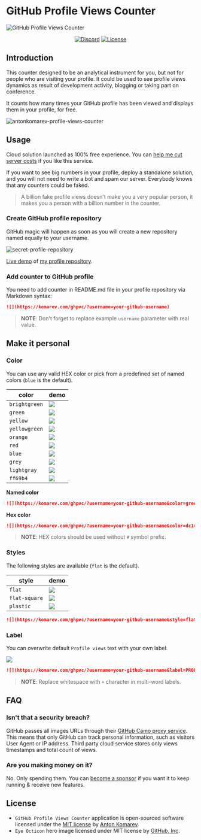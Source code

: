 # GitHub Profile Views Counter

![GitHub Profile Views Counter](https://user-images.githubusercontent.com/1849174/87816378-dfce8480-c86f-11ea-9ac0-2f7907e1d9d4.png)

<p align="center">
<a href="https://discord.gg/geJF43E"><img src="https://img.shields.io/static/v1?logo=discord&label=&message=Discord&color=36393f&style=flat-square" alt="Discord"></a>
<a href="https://github.com/antonkomarev/github-profile-views-counter/blob/master/LICENSE"><img src="https://img.shields.io/github/license/antonkomarev/github-profile-views-counter.svg?style=flat-square" alt="License"></a>
</p>

## Introduction

This counter designed to be an analytical instrument for you, but not for people who are visiting your profile.
It could be used to see profile views dynamics as result of development activity, blogging or taking part on conference.

It counts how many times your GitHub profile has been viewed and displays them in your profile, for free.

![antonkomarev-profile-views-counter](https://user-images.githubusercontent.com/1849174/87852750-78ffa880-c90d-11ea-98d7-eba7b10a09cd.png)

## Usage

Cloud solution launched as 100% free experience. You can [help me cut server costs] if you like this service.

If you want to see big numbers in your profile, deploy a standalone solution, and you will not need to write a bot
and spam our server. Everybody knows that any counters could be faked.

> A billion fake profile views doesn't make you a very popular person, it makes you a person with a billion number in the counter.

### Create GitHub profile repository

GitHub magic will happen as soon as you will create a new repository named equally to your username.

![secret-profile-repository](https://user-images.githubusercontent.com/1849174/87852702-f24acb80-c90c-11ea-8247-90ae7de0954d.png)

[Live demo] of [my profile repository].

### Add counter to GitHub profile

You need to add counter in README.md file in your profile repository via Markdown syntax:

```markdown
![](https://komarev.com/ghpvc/?username=your-github-username)
```

> **NOTE**: Don't forget to replace example `username` parameter with real value.

## Make it personal

### Color

You can use any valid HEX color or pick from a predefined set of named colors (`blue` is the default).

| color | demo |
| ----- | ---- |
| `brightgreen` | ![](https://img.shields.io/static/v1?label=Profile+views&message=1234567890&color=44cc11) |
| `green` | ![](https://img.shields.io/static/v1?label=Profile+views&message=1234567890&color=97ca00) |
| `yellow` | ![](https://img.shields.io/static/v1?label=Profile+views&message=1234567890&color=dfb317) |
| `yellowgreen` | ![](https://img.shields.io/static/v1?label=Profile+views&message=1234567890&color=a4a61d) |
| `orange` | ![](https://img.shields.io/static/v1?label=Profile+views&message=1234567890&color=fe7d37) |
| `red` | ![](https://img.shields.io/static/v1?label=Profile+views&message=1234567890&color=e05d44) |
| `blue` | ![](https://img.shields.io/static/v1?label=Profile+views&message=1234567890&color=007ec6) |
| `grey` | ![](https://img.shields.io/static/v1?label=Profile+views&message=1234567890&color=555555) |
| `lightgray` | ![](https://img.shields.io/static/v1?label=Profile+views&message=1234567890&color=9f9f9f) |
| `ff69b4` | ![](https://img.shields.io/static/v1?label=Profile+views&message=1234567890&color=ff69b4) |

**Named color**

```markdown
![](https://komarev.com/ghpvc/?username=your-github-username&color=green)
```

**Hex color**

```markdown
![](https://komarev.com/ghpvc/?username=your-github-username&color=dc143c)
```

> **NOTE**: HEX colors should be used without `#` symbol prefix.

### Styles

The following styles are available (`flat` is the default).

| style | demo |
| ----- | ---- |
| `flat` | ![](https://img.shields.io/static/v1?label=Profile+views&message=1234567890&color=007ec6&style=flat) |
| `flat-square` | ![](https://img.shields.io/static/v1?label=Profile+views&message=1234567890&color=007ec6&style=flat-square) |
| `plastic` | ![](https://img.shields.io/static/v1?label=Profile+views&message=1234567890&color=007ec6&style=plastic) |

```markdown
![](https://komarev.com/ghpvc/?username=your-github-username&style=flat-square)
```

### Label

You can overwrite default `Profile views` text with your own label.

![](https://img.shields.io/static/v1?label=PROFILE+VIEWS&message=1234567890&color=007ec6)

```markdown
![](https://komarev.com/ghpvc/?username=your-github-username&label=PROFILE+VIEWS)
```

> **NOTE**: Replace whitespace with `+` character in multi-word labels.

## FAQ

### Isn't that a security breach? 

GitHub passes all images URLs through their [GitHub Camo proxy service](https://github.blog/2010-11-13-sidejack-prevention-phase-3-ssl-proxied-assets/).
This means that only GitHub can track personal information, such as visitors User Agent or IP address.
Third party cloud service stores only views timestamps and total count of views.

### Are you making money on it?

No. Only spending them. You can [become a sponsor] if you want it to keep running & receive new features.

## License

- `GitHub Profile Views Counter` application is open-sourced software licensed under the [MIT license](LICENSE) by [Anton Komarev].
- `Eye Octicon` hero image licensed under MIT license by [GitHub, Inc].

[Anton Komarev]: https://komarev.com
[GitHub, Inc]: https://github.com
[Live demo]: https://github.com/antonkomarev
[my profile repository]: https://github.com/antonkomarev/antonkomarev
[help me cut server costs]: https://paypal.me/antonkomarev
[become a sponsor]: https://paypal.me/antonkomarev
